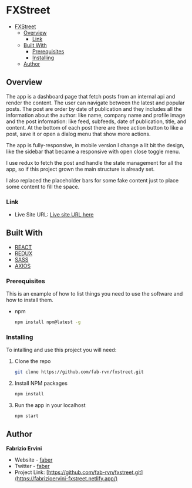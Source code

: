 # FXStreet

<!-- TABLE OF CONTENTS -->

- [FXStreet](#fxstreet)
  - [Overview](#overview)
    - [Link](#link)
  - [Built With](#built-with)
    - [Prerequisites](#prerequisites)
    - [Installing](#installing)
  - [Author](#author)

## Overview

The app is a dashboard page that fetch posts from an internal api and render the
content. The user can navigate between the latest and popular posts. The post
are order by date of publication and they includes all the information about the
author: like name, company name and profile image and the post information: like
feed, subfeeds, date of publication, title, and content. At the bottom of each
post there are three action button to like a post, save it or open a dialog menu
that show more actions.

The app is fully-responsive, in mobile version I change a lit bit the design,
like the sidebar that became a responsive with open close toggle menu.

I use redux to fetch the post and handle the state management for all the app,
so if this project grown the main structure is already set.

I also replaced the placeholder bars for some fake content just to place some
content to fill the space.

### Link

- Live Site URL:
  [Live site URL here](https://fabrizioervini-fxstreet.netlify.app/)

## Built With

- [REACT](https://reactjs.org/)
- [REDUX](https://redux.js.org/)
- [SASS](https://sass-lang.com/)
- [AXIOS](https://github.com/axios/axios)

### Prerequisites

This is an example of how to list things you need to use the software and how to
install them.

- npm
  ```sh
  npm install npm@latest -g
  ```

### Installing

To intalling and use this project you will need:

1. Clone the repo
   ```sh
   git clone https://github.com/fab-rvn/fxstreet.git
   ```
2. Install NPM packages
   ```sh
   npm install
   ```
3. Run the app in your localhost
   ```sh
   npm start
   ```

## Author

**Fabrizio Ervini**

- Website - [faber](https://fabrizioervini.com)
- Twitter - [faber](https://twitter.com/faber_dev)
- Project Link:
  [https://github.com/fab-rvn/fxstreet.git](https://fabrizioervini-fxstreet.netlify.app/)

